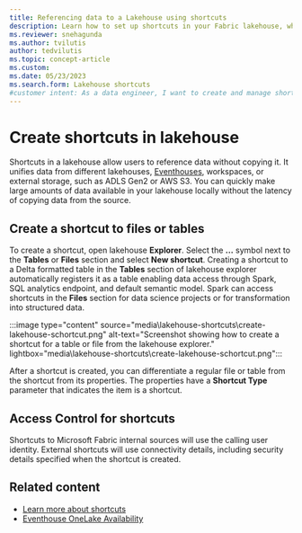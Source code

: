 ```yaml
---
title: Referencing data to a Lakehouse using shortcuts
description: Learn how to set up shortcuts in your Fabric lakehouse, which allows you to reference data from other locations without copying it.
ms.reviewer: snehagunda
ms.author: tvilutis
author: tedvilutis
ms.topic: concept-article
ms.custom:
ms.date: 05/23/2023
ms.search.form: Lakehouse shortcuts
#customer intent: As a data engineer, I want to create and manage shortcuts in a Fabric lakehouse to reference data from various sources without copying it.
---
```


# Create shortcuts in lakehouse

Shortcuts in a lakehouse allow users to reference data without copying it. It unifies data from different lakehouses, [Eventhouses](../real-time-intelligence/eventhouse.md), workspaces, or external storage, such as ADLS Gen2 or AWS S3. You can quickly make large amounts of data available in your lakehouse locally without the latency of copying data from the source.

## Create a shortcut to files or tables

To create a shortcut, open lakehouse **Explorer**. Select the **...** symbol next to the **Tables** or **Files** section and select **New shortcut**. Creating a shortcut to a Delta formatted table in the **Tables** section of lakehouse explorer automatically registers it as a table enabling data access through Spark, SQL analytics endpoint, and default semantic model. Spark can access shortcuts in the **Files** section for data science projects or for transformation into structured data. 

:::image type="content" source="media\lakehouse-shortcuts\create-lakehouse-schortcut.png" alt-text="Screenshot showing how to create a shortcut for a table or file from the lakehouse explorer." lightbox="media\lakehouse-shortcuts\create-lakehouse-schortcut.png":::

After a shortcut is created, you can differentiate a regular file or table from the shortcut from its properties. The properties have a **Shortcut Type** parameter that indicates the item is a shortcut.

## Access Control for shortcuts

Shortcuts to Microsoft Fabric internal sources will use the calling user identity. External shortcuts will use connectivity details, including security details specified when the shortcut is created.

## Related content

- [Learn more about shortcuts](../onelake/onelake-shortcuts.md)
- [Eventhouse OneLake Availability](../real-time-intelligence/event-house-onelake-availability.md)

